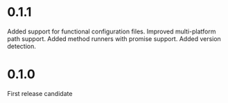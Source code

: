 # 0.1.1
Added support for functional configuration files.
Improved multi-platform path support.
Added method runners with promise support.
Added version detection.

# 0.1.0
First release candidate